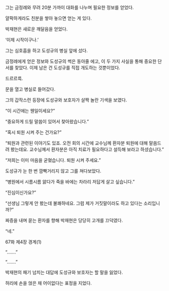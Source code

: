 그는 금정례와 무려 20분 가까이 대화를 나누며 필요한 정보를 얻었다.

얄팍하게라도 친분을 쌓아 놓으면 얻는 게 있다.

박재현은 새로운 깨달음을 얻었다.

‘이제 시작이구나.’

그는 심호흡을 하고 도성규의 병실 앞에 섰다.

금정례에게 얻은 정보와 도성규의 썩은 동아줄 에고, 이 두 가지 사실을 통해 중요한 단서를 찾았다. 이제 남은 건 도성규를 직접 개도하는 것뿐이었다.

드르르륵.

문을 열고 병실로 들어갔다.

그의 갑작스런 등장에 도성규와 보호자가 살짝 놀란 기색을 보였다.

“이 시간에는 웬일이세요?”

“중요하게 드릴 말씀이 있어서 찾아왔습니다.”

“혹시 퇴원 시켜 주는 건가요?”

“퇴원과 관련된 이야기도 있죠. 오전 회의 시간에 교수님께 환자분 퇴원에 대해 말씀드려 봤는데요. 교수님께서 환자분은 아직 치료가 필요하다고 설득해 보라고 하셨습니다.”

“저희는 이미 마음을 굳혔습니다. 퇴원 시켜 주세요.”

도성규가 눈 한 번 깜빡거리지 않고 그를 쳐다보았다.

“병원에서 시름시름 앓다가 죽을 바에는 차라리 저답게 살고 싶습니다.”

“진심이신가요?”

“선생님 그렇게 안 봤는데 불쾌하네요. 그럼 제가 거짓말이라도 하고 있다는 소리입니까?”

짜증을 내며 묻는 환자를 향해 박재현은 당당히 고개를 끄덕였다.

“네.”

67화 제4장 경계(1)

“…….”

“…….”

박재현의 패기 넘치는 대답에 도성규와 보호자는 할 말을 잃었다.

허리에 손을 얹은 채 어이없다는 표정을 지었다.